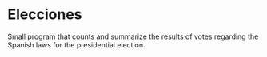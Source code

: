 # Elecciones
Small program that counts and summarize the results of votes regarding the Spanish laws for the presidential election.
